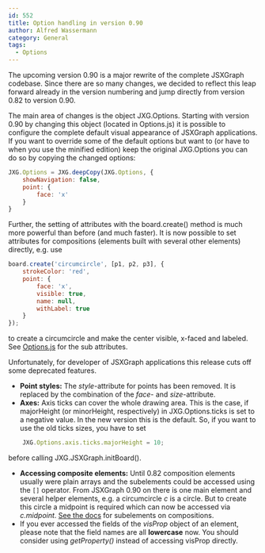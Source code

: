 ```yaml
---
id: 552
title: Option handling in version 0.90
author: Alfred Wassermann
category: General
tags:
  - Options
---
```

The upcoming version 0.90 is a major rewrite of the complete JSXGraph codebase. Since there are so many changes, we decided to reflect this leap forward already in the version numbering and jump directly from version 0.82 to version 0.90.

The main area of changes is the object JXG.Options. Starting with version 0.90 by changing this object (located in Options.js) it is possible to configure the complete default visual appearance of JSXGraph applications. If you want to override some of the default options but want to (or have to when you use the minified edition) keep the original JXG.Options you can do so by copying the changed options:

```javascript
JXG.Options = JXG.deepCopy(JXG.Options, {
    showNavigation: false,
    point: {
        face: 'x'
    }
}
```

Further, the setting of attributes with the board.create() method is much more powerful than before (and much faster). It is now possible to set attributes for compositions (elements built with several other elements) directly, e.g. use

```javascript
board.create('circumcircle', [p1, p2, p3], {
    strokeColor: 'red',
    point: {
        face: 'x',
        visible: true,
        name: null,
        withLabel: true
    }
});
```

to create a circumcircle and make the center visible, x-faced and labeled. See [Options.js](https://sourceforge.net/apps/trac/jsxgraph/browser/trunk/src/Options.js) for the sub attributes.

Unfortunately, for developer of JSXGraph applications this release cuts off some deprecated features.

* **Point styles:** The _style_-attribute for points has been removed. It is replaced by the combination of the _face_- and _size_-attribute.
* **Axes:** Axis ticks can cover the whole drawing area. This is the case, if majorHeight (or minorHeight, respectively) in JXG.Options.ticks is set to a negative value. In the new version this is the default. So, if you want to use the old ticks sizes, you have to set
  
```javascript
    JXG.Options.axis.ticks.majorHeight = 10;
```

 before calling JXG.JSXGraph.initBoard().

* **Accessing composite elements:** Until 0.82 composition elements usually were plain arrays and the subelements could be accessed using the `[]` operator. From JSXGraph 0.90 on there is one main element and several helper elements, e.g. a circumcircle _c_ is a circle. But to create this circle a midpoint is required which can now be accessed via _c.midpoint_. [See the docs](http://jsxgraph.uni-bayreuth.de/docs/) for subelements on compositions.
* If you ever accessed the fields of the _visProp_ object of an element, please note that the field names are all **lowercase** now. You should consider using _getProperty()_ instead of accessing visProp directly.
